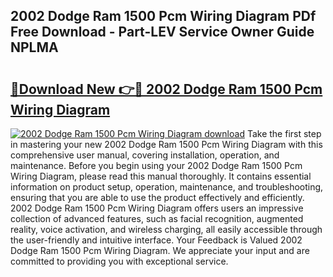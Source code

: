 ## 2002 Dodge Ram 1500 Pcm Wiring Diagram PDf Free Download - Part-LEV Service Owner Guide NPLMA

# <h2><a href="http://dfm79c1.blite.top/?on=2002+Dodge+Ram+1500+Pcm+Wiring+Diagram">🔗Download New 👉🔴 2002 Dodge Ram 1500 Pcm Wiring Diagram</a></h2>

[![2002 Dodge Ram 1500 Pcm Wiring Diagram download](https://i.imgur.com/lujVjoI.png)](http://dfm79c1.blite.top/?on=2002+Dodge+Ram+1500+Pcm+Wiring+Diagram)
Take the first step in mastering your new 2002 Dodge Ram 1500 Pcm Wiring Diagram with this comprehensive user manual, covering installation, operation, and maintenance. Before you begin using your 2002 Dodge Ram 1500 Pcm Wiring Diagram, please read this manual thoroughly. It contains essential information on product setup, operation, maintenance, and troubleshooting, ensuring that you are able to use the product effectively and efficiently. 2002 Dodge Ram 1500 Pcm Wiring Diagram offers users an impressive collection of advanced features, such as facial recognition, augmented reality, voice activation, and wireless charging, all easily accessible through the user-friendly and intuitive interface. Your Feedback is Valued 2002 Dodge Ram 1500 Pcm Wiring Diagram. We appreciate your input and are committed to providing you with exceptional service.
